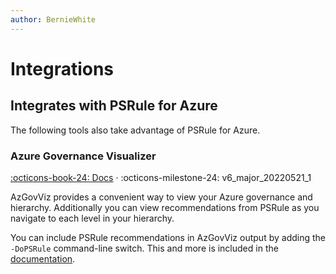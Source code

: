 ```yaml
---
author: BernieWhite
---
```


# Integrations

## Integrates with PSRule for Azure

The following tools also take advantage of PSRule for Azure.

### Azure Governance Visualizer

[:octicons-book-24: Docs][1] · :octicons-milestone-24: v6_major_20220521_1

AzGovViz provides a convenient way to view your Azure governance and hierarchy.
Additionally you can view recommendations from PSRule as you navigate to each level in your hierarchy.

You can include PSRule recommendations in AzGovViz output by adding the `-DoPSRule` command-line switch.
This and more is included in the [documentation][1].

  [1]: https://aka.ms/AzGovViz
